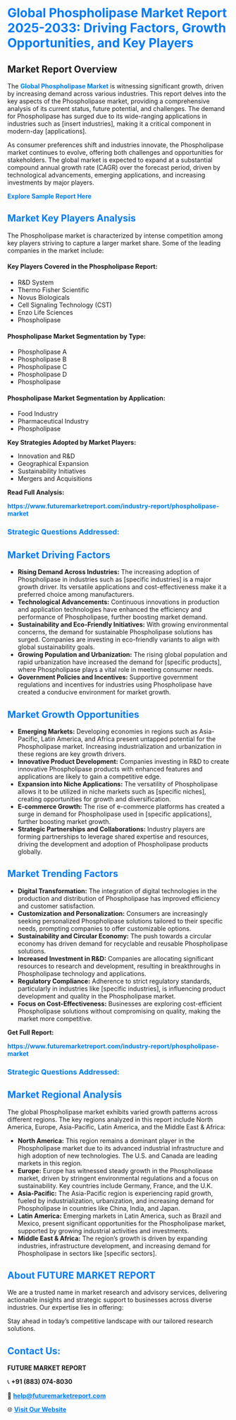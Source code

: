 <h1 style="color: #007BFF;">Global Phospholipase Market Report 2025-2033: Driving Factors, Growth Opportunities, and Key Players</h1>

<section id="overview">
<h2>Market Report Overview</h2>
<p>The <a href="https://www.futuremarketreport.com/industry-report/phospholipase-market" style="color: #007BFF; text-decoration: none;"><strong>Global Phospholipase Market</strong></a> is witnessing significant growth, driven by increasing demand across various industries. This report delves into the key aspects of the Phospholipase market, providing a comprehensive analysis of its current status, future potential, and challenges. The demand for Phospholipase has surged due to its wide-ranging applications in industries such as [insert industries], making it a critical component in modern-day [applications].</p>
<p>As consumer preferences shift and industries innovate, the Phospholipase market continues to evolve, offering both challenges and opportunities for stakeholders. The global market is expected to expand at a substantial compound annual growth rate (CAGR) over the forecast period, driven by technological advancements, emerging applications, and increasing investments by major players.</p>
</section>

<section id="overview">
<p><a href="https://www.futuremarketreport.com/request-sample/reportId=101134" style="color: #007BFF; text-decoration: none;"><strong>Explore Sample Report Here</strong></a></p>
</section>

<section id="key-players">
<h2 style="color: #007BFF;">Market Key Players Analysis</h2>
<p>The Phospholipase market is characterized by intense competition among key players striving to capture a larger market share. Some of the leading companies in the market include:</p>
<h4>Key Players Covered in the Phospholipase Report:</h4>
<ul><li>R&amp;D System</li><li>Thermo Fisher Scientific</li><li>Novus Biologicals</li><li>Cell Signaling Technology (CST)</li><li>Enzo Life Sciences</li><li>Phospholipase</li></ul>
<h4>Phospholipase Market Segmentation by Type:</h4>
<ul><li>Phospholipase A</li><li>Phospholipase B</li><li>Phospholipase C</li><li>Phospholipase D</li><li>Phospholipase</li></ul>

<h4>Phospholipase Market Segmentation by Application:</h4>
<ul><li>Food Industry</li><li>Pharmaceutical Industry</li><li>Phospholipase</li></ul>
<p><strong>Key Strategies Adopted by Market Players:</strong></p>
<ul>
<li>Innovation and R&D</li>
<li>Geographical Expansion</li>
<li>Sustainability Initiatives</li>
<li>Mergers and Acquisitions</li>
</ul>
</section>

<section>
<p><strong>Read Full Analysis: </strong></p><a href="https://www.futuremarketreport.com/industry-report/phospholipase-market" style="color: #007BFF; text-decoration: none;"><strong>https://www.futuremarketreport.com/industry-report/phospholipase-market</strong></a>
<h3 style="color: #007BFF;">Strategic Questions Addressed:</h3>
</section>

<section id="driving-factors">
<h2 style="color: #007BFF;">Market Driving Factors</h2>
<ul>
<li><strong>Rising Demand Across Industries:</strong> The increasing adoption of Phospholipase in industries such as [specific industries] is a major growth driver. Its versatile applications and cost-effectiveness make it a preferred choice among manufacturers.</li>
<li><strong>Technological Advancements:</strong> Continuous innovations in production and application technologies have enhanced the efficiency and performance of Phospholipase, further boosting market demand.</li>
<li><strong>Sustainability and Eco-Friendly Initiatives:</strong> With growing environmental concerns, the demand for sustainable Phospholipase solutions has surged. Companies are investing in eco-friendly variants to align with global sustainability goals.</li>
<li><strong>Growing Population and Urbanization:</strong> The rising global population and rapid urbanization have increased the demand for [specific products], where Phospholipase plays a vital role in meeting consumer needs.</li>
<li><strong>Government Policies and Incentives:</strong> Supportive government regulations and incentives for industries using Phospholipase have created a conducive environment for market growth.</li>
</ul>
</section>

<section id="growth-opportunities">
<h2 style="color: #007BFF;">Market Growth Opportunities</h2>
<ul>
<li><strong>Emerging Markets:</strong> Developing economies in regions such as Asia-Pacific, Latin America, and Africa present untapped potential for the Phospholipase market. Increasing industrialization and urbanization in these regions are key growth drivers.</li>
<li><strong>Innovative Product Development:</strong> Companies investing in R&D to create innovative Phospholipase products with enhanced features and applications are likely to gain a competitive edge.</li>
<li><strong>Expansion into Niche Applications:</strong> The versatility of Phospholipase allows it to be utilized in niche markets such as [specific niches], creating opportunities for growth and diversification.</li>
<li><strong>E-commerce Growth:</strong> The rise of e-commerce platforms has created a surge in demand for Phospholipase used in [specific applications], further boosting market growth.</li>
<li><strong>Strategic Partnerships and Collaborations:</strong> Industry players are forming partnerships to leverage shared expertise and resources, driving the development and adoption of Phospholipase products globally.</li>
</ul>
</section>

<section id="trending-factors">
<h2 style="color: #007BFF;">Market Trending Factors</h2>
<ul>
<li><strong>Digital Transformation:</strong> The integration of digital technologies in the production and distribution of Phospholipase has improved efficiency and customer satisfaction.</li>
<li><strong>Customization and Personalization:</strong> Consumers are increasingly seeking personalized Phospholipase solutions tailored to their specific needs, prompting companies to offer customizable options.</li>
<li><strong>Sustainability and Circular Economy:</strong> The push towards a circular economy has driven demand for recyclable and reusable Phospholipase solutions.</li>
<li><strong>Increased Investment in R&D:</strong> Companies are allocating significant resources to research and development, resulting in breakthroughs in Phospholipase technology and applications.</li>
<li><strong>Regulatory Compliance:</strong> Adherence to strict regulatory standards, particularly in industries like [specific industries], is influencing product development and quality in the Phospholipase market.</li>
<li><strong>Focus on Cost-Effectiveness:</strong> Businesses are exploring cost-efficient Phospholipase solutions without compromising on quality, making the market more competitive.</li>
</ul>
</section>

<section>
<p><strong>Get Full Report: </strong></p><a href="https://www.futuremarketreport.com/industry-report/phospholipase-market" style="color: #007BFF; text-decoration: none;"><strong>https://www.futuremarketreport.com/industry-report/phospholipase-market</strong></a>
<h3 style="color: #007BFF;">Strategic Questions Addressed:</h3>
</section>


<section id="regional-analysis">
<h2 style="color: #007BFF;">Market Regional Analysis</h2>
<p>The global Phospholipase market exhibits varied growth patterns across different regions. The key regions analyzed in this report include North America, Europe, Asia-Pacific, Latin America, and the Middle East & Africa:</p>
<ul>
<li><strong>North America:</strong> This region remains a dominant player in the Phospholipase market due to its advanced industrial infrastructure and high adoption of new technologies. The U.S. and Canada are leading markets in this region.</li>
<li><strong>Europe:</strong> Europe has witnessed steady growth in the Phospholipase market, driven by stringent environmental regulations and a focus on sustainability. Key countries include Germany, France, and the U.K.</li>
<li><strong>Asia-Pacific:</strong> The Asia-Pacific region is experiencing rapid growth, fueled by industrialization, urbanization, and increasing demand for Phospholipase in countries like China, India, and Japan.</li>
<li><strong>Latin America:</strong> Emerging markets in Latin America, such as Brazil and Mexico, present significant opportunities for the Phospholipase market, supported by growing industrial activities and investments.</li>
<li><strong>Middle East & Africa:</strong> The region’s growth is driven by expanding industries, infrastructure development, and increasing demand for Phospholipase in sectors like [specific sectors].</li>
</ul>
</section>

<footer>
<h2 style="color: #007BFF;">About FUTURE MARKET REPORT</h2>
<p>We are a trusted name in market research and advisory services, delivering actionable insights and strategic support to businesses across diverse industries. Our expertise lies in offering:</p>

<p>Stay ahead in today’s competitive landscape with our tailored research solutions.</p>

<h2 style="color: #007BFF;">Contact Us:</h2>
<p><strong>FUTURE MARKET REPORT</strong></p>
<p>📞 <strong>+91 (883) 074-8030</strong></p>
<p>📧 <strong><a href="mailto:help@futuremarketreport.com" style="color: #007BFF;">help@futuremarketreport.com</a></strong></p>
<p>🌐 <strong><a href="https://www.futuremarketreport.com/" style="color: #007BFF;">Visit Our Website</a></strong></p>
</footer>